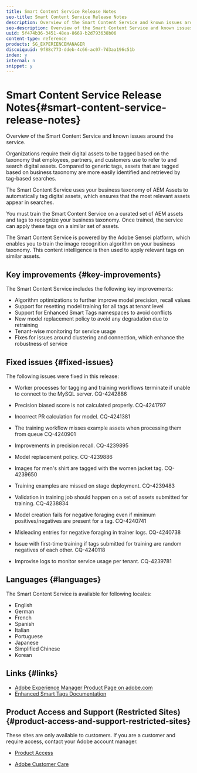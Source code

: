 ```yaml
---
title: Smart Content Service Release Notes
seo-title: Smart Content Service Release Notes
description: Overview of the Smart Content Service and known issues around the service.
seo-description: Overview of the Smart Content Service and known issues around the service.
uuid: 5f474b36-3451-48ea-8669-b2d793638b06
content-type: reference
products: SG_EXPERIENCEMANAGER
discoiquuid: 9f88c773-ddeb-4c66-ac07-7d3aa196c51b
index: y
internal: n
snippet: y
---
```


# Smart Content Service Release Notes{#smart-content-service-release-notes}

Overview of the Smart Content Service and known issues around the service.

Organizations require their digital assets to be tagged based on the taxonomy that employees, partners, and customers use to refer to and search digital assets. Compared to generic tags, assets that are tagged based on business taxonomy are more easily identified and retrieved by tag-based searches.

The Smart Content Service uses your business taxonomy of AEM Assets to automatically tag digital assets, which ensures that the most relevant assets appear in searches.

You must train the Smart Content Service on a curated set of AEM assets and tags to recognize your business taxonomy. Once trained, the service can apply these tags on a similar set of assets.

The Smart Content Service is powered by the Adobe Sensei platform, which enables you to train the image recognition algorithm on your business taxonomy. This content intelligence is then used to apply relevant tags on similar assets.

## Key improvements {#key-improvements}

The Smart Content Service includes the following key improvements:

* Algorithm optimizations to further improve model precision, recall values
* Support for resetting model training for all tags at tenant level
* Support for Enhanced Smart Tags namespaces to avoid conflicts
* New model replacement policy to avoid any degradation due to retraining 
* Tenant-wise monitoring for service usage
* Fixes for issues around clustering and connection, which enhance the robustness of service

## Fixed issues {#fixed-issues}

The following issues were fixed in this release:

* Worker processes for tagging and training workflows terminate if unable to connect to the MySQL server. CQ-4242886

* Precision biased score is not calculated properly. CQ-4241797

* Incorrect PR calculation for model. CQ-4241381

* The training workflow misses example assets when processing them from queue CQ-4240901

* Improvements in precision recall. CQ-4239895

* Model replacement policy. CQ-4239886

* Images for men's shirt are tagged with the women jacket tag. CQ-4239650

* Training examples are missed on stage deployment. CQ-4239483

* Validation in training job should happen on a set of assets submitted for training. CQ-4238834

* Model creation fails for negative foraging even if minimum positives/negatives are present for a tag. CQ-4240741

* Misleading entries for negative foraging in trainer logs. CQ-4240738

* Issue with first-time training if tags submitted for training are random negatives of each other. CQ-4240118

* Improvise logs to monitor service usage per tenant. CQ-4239781

## Languages {#languages}

The Smart Content Service is available for following locales:

* English
* German
* French
* Spanish
* Italian
* Portuguese
* Japanese
* Simplified Chinese
* Korean

## Links {#links}

* [Adobe Experience Manager Product Page on adobe.com](http://www.adobe.com/in/marketing-cloud/experience-manager.html)
* [Enhanced Smart Tags Documentation](../assets/using/enhanced-smart-tags.md)

## Product Access and Support (Restricted Sites) {#product-access-and-support-restricted-sites}

These sites are only available to customers. If you are a customer and require access, contact your Adobe account manager.

* [](http://daycare.day.com) [Product Access](https://login.marketing.adobe.com)

* [Adobe Customer Care](https://helpx.adobe.com/contact.html)

